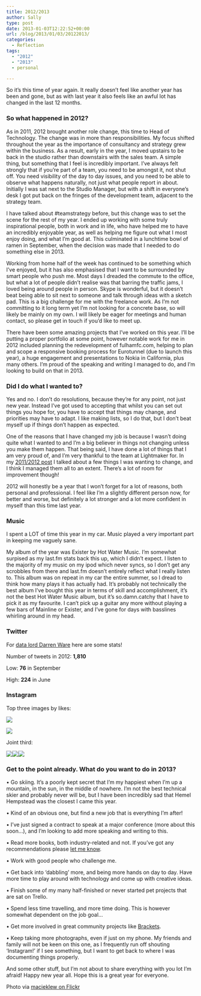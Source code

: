 ```yaml
---
title: 2012/2013
author: Sally
type: post
date: 2013-01-03T12:22:52+00:00
url: /blog/2013/01/03/20122013/
categories:
  - Reflection
tags:
  - "2012"
  - "2013"
  - personal

---
```

So it&#8217;s this time of year again. It really doesn&#8217;t feel like another year has been and gone, but as with last year it also feels like an awful lot has changed in the last 12 months.

### So what happened in 2012?

As in 2011, 2012 brought another role change, this time to Head of Technology. The change was in more than responsibilities. My focus shifted throughout the year as the importance of consultancy and strategy grew within the business. As a result, early in the year, I moved upstairs to be back in the studio rather than downstairs with the sales team. A simple thing, but something that I feel is incredibly important. I&#8217;ve always felt strongly that if you&#8217;re part of a team, you need to be amongst it, not shut off. You need visibility of the day to day issues, and you need to be able to observe what happens naturally, not just what people report in about. Initially I was sat next to the Studio Manager, but with a shift in everyone&#8217;s desk I got put back on the fringes of the development team, adjacent to the strategy team.

I have talked about #teamstrategy before, but this change was to set the scene for the rest of my year. I ended up working with some truly inspirational people, both in work and in life, who have helped me to have an incredibly enjoyable year, as well as helping me figure out what I most enjoy doing, and what I&#8217;m good at. This culminated in a lunchtime bowl of ramen in September, when the decision was made that I needed to do something else in 2013.

Working from home half of the week has continued to be something which I&#8217;ve enjoyed, but it has also emphasised that I want to be surrounded by smart people who push me. Most days I dreaded the commute to the office, but what a lot of people didn&#8217;t realise was that barring the traffic jams, I loved being around people in person. Skype is wonderful, but it doesn&#8217;t beat being able to sit next to someone and talk through ideas with a sketch pad. This is a big challenge for me with the freelance work. As I&#8217;m not committing to it long term yet I&#8217;m not looking for a concrete base, so will likely be mainly on my own. I will likely be eager for meetings and human contact, so please get in touch if you&#8217;d like to meet up.

There have been some amazing projects that I&#8217;ve worked on this year. I&#8217;ll be putting a proper portfolio at some point, however notable work for me in 2012 included planning the redevelopment of fulhamfc.com, helping to plan and scope a responsive booking process for Eurotunnel (due to launch this year), a huge engagement and presentations to Nokia in California, plus many others. I&#8217;m proud of the speaking and writing I managed to do, and I&#8217;m looking to build on that in 2013.

### Did I do what I wanted to?

Yes and no. I don&#8217;t do resolutions, because they&#8217;re for any point, not just new year. Instead I&#8217;ve got used to accepting that whilst you can set out things you hope for, you have to accept that things may change, and priorities may have to adapt. I like making lists, so I do that, but I don&#8217;t beat myself up if things don&#8217;t happen as expected.

One of the reasons that I have changed my job is because I wasn&#8217;t doing quite what I wanted to and I&#8217;m a big believer in things not changing unless you make them happen. That being said, I have done a lot of things that I am very proud of, and I&#8217;m very thankful to the team at Lightmaker for. In my [2011/2012 post][1] I talked about a few things I was wanting to change, and I think I managed them all to an extent. There&#8217;s a lot of room for improvement though!

2012 will honestly be a year that I won&#8217;t forget for a lot of reasons, both personal and professional. I feel like I&#8217;m a slightly different person now, for better and worse, but definitely a lot stronger and a lot more confident in myself than this time last year.

### Music

I spent a LOT of time this year in my car. Music played a very important part in keeping me vaguely sane.

My album of the year was Exister by Hot Water Music. I&#8217;m somewhat surpised as my last.fm stats back this up, which I didn&#8217;t expect. I listen to the majority of my music on my ipod which never syncs, so I don&#8217;t get any scrobbles from there and last.fm doesn&#8217;t entirely reflect what I really listen to. This album was on repeat in my car the entire summer, so I dread to think how many plays it has actually had. It&#8217;s probably not technically the best album I&#8217;ve bought this year in terms of skill and accomplishment, it&#8217;s not the best Hot Water Music album, but it&#8217;s so.damn.catchy that I have to pick it as my favourite. I can&#8217;t pick up a guitar any more without playing a few bars of Mainline or Exister, and I&#8217;ve gone for days with basslines whirling around in my head.

### Twitter

For <a href="http://www.darrenware.com/" target="_blank">data lord Darren Ware</a> here are some stats!

Number of tweets in 2012: **1,810**
  
Low: **76** in September
  
High: **224** in June

### Instagram

Top three images by likes:

![][2]

![][3]

Joint third:

![][4]![][5]![][6]

### Get to the point already. What do you want to do in 2013?

• Go skiing. It&#8217;s a poorly kept secret that I&#8217;m my happiest when I&#8217;m up a mountain, in the sun, in the middle of nowhere. I&#8217;m not the best technical skier and probably never will be, but I have been incredibly sad that Hemel Hempstead was the closest I came this year.

• Kind of an obvious one, but find a new job that is everything I&#8217;m after!

• I&#8217;ve just signed a contract to speak at a major conference (more about this soon&#8230;), and I&#8217;m looking to add more speaking and writing to this.

• Read more books, both industry-related and not. If you&#8217;ve got any recommendations please [let me know][7].

• Work with good people who challenge me.

• Get back into &#8216;dabbling&#8217; more, and being more hands on day to day. Have more time to play around with technology and come up with creative ideas.

• Finish some of my many half-finished or never started pet projects that are sat on Trello.

• Spend less time travelling, and more time doing. This is however somewhat dependent on the job goal&#8230;

• Get more involved in great community projects like <a href="http://brackets.io/" target="_blank">Brackets</a>.

• Keep taking more photographs, even if just on my phone. My friends and family will not be keen on this one, as I frequently run off shouting &#8216;Instagram!&#8217; if I see something, but I want to get back to where I was documenting things properly.

And some other stuff, but I&#8217;m not about to share everything with you lot I&#8217;m afraid! Happy new year all. Hope this is a great year for everyone.

Photo via <a href="http://www.flickr.com/photos/macieklew/3050845953/" target="_blank">macieklew on Flickr</a>

 [1]: http://recordssoundthesame.com/blog/index.cfm/2012/1/1/2011and2012
 [2]: http://distilleryimage5.s3.amazonaws.com/742ffc42a5c611e1989612313815112c_7.jpg
 [3]: http://distilleryimage5.s3.amazonaws.com/ec30914e7f5f11e1a9f71231382044a1_7.jpg
 [4]: http://distilleryimage1.s3.amazonaws.com/c16849b8c15711e1989612313815112c_7.jpg
 [5]: http://distilleryimage6.s3.amazonaws.com/91d7e390f91d11e1973e22000a1e88a7_7.jpg
 [6]: http://distilleryimage10.s3.amazonaws.com/f07dea921fc011e2ac3122000a1fb77a_7.jpg
 [7]: http://recordssoundthesame.com/contact